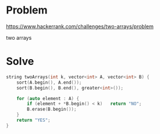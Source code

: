 # Problem
https://www.hackerrank.com/challenges/two-arrays/problem

two arrays

# Solve
```c++
string twoArrays(int k, vector<int> A, vector<int> B) {  
    sort(A.begin(), A.end());
    sort(B.begin(), B.end(), greater<int>());

    for (auto element : A) {
        if (element + *B.begin() < k)   return "NO";
        B.erase(B.begin());
    }
    return "YES";
}
```
